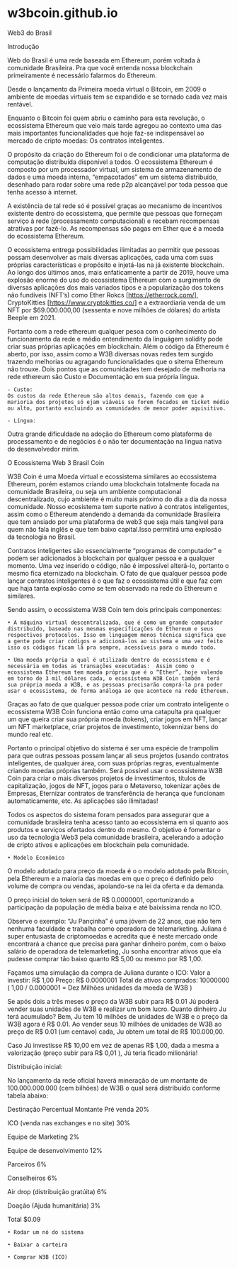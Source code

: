 # w3bcoin.github.io




Web3 do Brasil



Introdução

Web do Brasil é uma rede baseada em Ethereum, porém voltada à comunidade Brasileira. Pra que você entenda nossa blockchain primeiramente é necessário falarmos do Ethereum.

Desde o lançamento da Primeira moeda virtual o Bitcoin, em 2009 o ambiente de moedas virtuais tem se expandido e se tornado cada vez mais rentável.

Enquanto o Bitcoin foi quem abriu o caminho para esta revolução, o ecossistema Ethereum que veio mais tarde agregou ao contexto uma das mais importantes funcionalidades que hoje faz-se indispensável ao mercado de cripto moedas: Os contratos inteligentes.

O propósito da criação do Ethereum foi o de condicionar uma plataforma de computação distribuída disponível a todos. O ecossistema Ethereum é composto por um processador virtual, um sistema de armazenamento de dados e uma moeda interna, “empacotados” em um sistema distribuído, desenhado para rodar sobre uma rede p2p alcançável por toda pessoa que tenha acesso à internet.

A existência de tal rede só é possível graças ao mecanismo de incentivos existente dentro do ecossistema, que permite que pessoas que forneçam serviço à rede (processamento computacional) e recebam recompensas atrativas por fazê-lo.  As recompensas são pagas em Ether que é a moeda do ecossistema Ethereum.

O ecossistema entrega possibilidades ilimitadas ao permitir que pessoas possam desenvolver as mais diversas aplicações, cada uma com suas próprias características e propósito e injetá-las na já existente blockchain.  Ao longo dos últimos anos, mais enfaticamente a partir de 2019, houve uma explosão enorme do uso do ecossistema Ethereum com o surgimento de diversas aplicações dos mais variados tipos e a popularização dos tokens não fundíveis (NFT’s)  como Ether Rokcs [https://etherrock.com/], CryptoKitties [https://www.cryptokitties.co/] e a extraordiaria venda de um NFT por $69.000.000,00 (sessenta e nove milhões de dólares) do artista Beeple em 2021. 

Portanto com a rede ethereum qualquer pesoa com o conhecimento do funcionamento da rede e médio entendimento da linguágem solidity pode criar suas próprias aplicações em blockchain. Além o  código da Ethereum é aberto, por isso, assim como a W3B diversas novas redes tem surgido trazendo melhorias ou agragando funcionalidades que o sitema Ethereum não trouxe. Dois pontos que as comunidades tem desejado de melhoria na rede ethereum são Custo e Documentação em sua própria língua.

    - Custo:
    Os custos da rede Ethereum são altos demais, fazendo com que a marioria dos projetos só ejam viáveis se forem focados em ticket médio ou alto, portanto excluindo as comunidades de menor poder aquisitivo.

    - Língua: 
Outra grande dificuldade na adoção do Ethereum como plataforma de processamento e de negócios é o não ter documentação na lingua nativa do desenvolvedor mirim.
	

O Ecossistema Web 3 Brasil Coin

W3B Coin é uma Moeda virtual e ecossistema similares ao ecossistema Ethereum, porém estamos criando uma blockchain totalmente focada na comunidade Brasileira, ou seja um ambiente computacional descentralizado, cujo ambiente é muito mais próximo do dia a dia da nossa comunidade. Nosso ecosistema tem suporte nativo à contratos inteligentes, assim como o Ethereum atendendo a demanda da comunidade Brasileira que tem ansiado por uma plataforma de web3 que seja mais tangível para quem não fala inglês e que tem baixo capital.Isso permitirá uma explosão da tecnologia no Brasil.

Contratos inteligentes são essencialmente “programas de computador” e podem ser adicionados à blockchain por qualquer pessoa e a qualquer momento. Uma vez inserido o código, não é impossível alterá-lo, portanto o mesmo fica eternizado na blockchain. O fato de que qualquer pessoa pode lançar contratos inteligentes é o que faz o ecossistema útil e que faz com que haja tanta explosão como se tem  observado na rede do Ethereum e similares.

 Sendo assim, o ecossistema W3B Coin tem dois principais componentes:

    • A máquina virtual descentralizada, que é como um grande computador distribuído, baseado nas mesmas especificações do Ethereum e seus respectivos protocolos. Isso em linguagem menos técnica significa que a gente pode criar códigos e adicioná-los ao sistema e uma vez feito isso os códigos ficam lá pra sempre, acessíveis para o mundo todo.

    • Uma moeda própria a qual é utilizada dentro do ecossistema e é necessária em todas as transações executadas:  Assim como o ecossistema Ethereum tem moeda própria que é o “Ether”, hoje valendo em torno de 3 mil dólares cada, o ecossistema W3B Coin também  terá sua própria moeda a W3B, e as pessoas precisarão comprá-la pra poder usar o ecossistema, de forma análoga ao que acontece na rede Ethereum.

Graças ao fato de que qualquer pessoa pode criar um contrato inteligente  o ecossistema W3B Coin funciona então como uma catapulta pra qualquer um que queira criar sua própria moeda (tokens), criar jogos em NFT, lançar um NFT marketplace, criar projetos de investimento,  tokennizar bens do mundo real etc.

Portanto o principal objetivo do sistema é ser uma espécie de trampolim para que outras pessoas possam lançar ali seus projetos (usando contratos inteligentes, de qualquer área, com suas próprias regras, eventualmente criando moedas próprias também. Será possível usar o ecossistema  W3B Coin para criar o mais diversos projetos de investimentos, títulos de capitalização, jogos de NFT,  jogos para o Metaverso, tokenizar ações de Empresas, Eternizar contratos de transferência de herança que funcionam automaticamente, etc. As aplicações são ilimitadas!

Todos os aspectos do sistema foram pensados para assegurar que a comunidade brasileira tenha acesso tanto ao ecossistema em si quanto aos produtos e serviços ofertados dentro do mesmo. O objetivo é fomentar o uso da tecnologia Web3 pela comunidade brasileira, acelerando a adoção de cripto ativos e aplicações em blockchain pela comunidade.


    • Modelo Econômico
O modelo adotado para preço da moeda é o o modelo adotado pela Bitcoin, pela Ethereum e a maioria das moedas em que o preço é definido pelo volume de compra ou vendas, apoiando-se na lei da oferta e da demanda.

O preço inicial do token será de R$ 0.0000001, oportunizando a participação da população de média baixa e até baixíssima renda no ICO. 

Observe o exemplo:
    “Ju Pançinha” é uma jóvem de 22 anos, que não tem nenhuma faculdade e trabalha como operadora de telemarketing. Juliana é super entusiasta de criptomoedas e acredita que é neste mercado onde encontrará a chance que precisa para ganhar dinheiro porém, com o baixo salário de operadora de telemarketing, Ju sonha encontrar ativos que ela pudesse comprar tão baixo quanto R$ 5,00 ou mesmo por R$ 1,00.

Façamos uma simulação da compra de Juliana durante o ICO:
Valor a investir: R$ 1,00
Preço:   R$ 0.0000001
Total de ativos  comprados: 10000000 ( 1,00 / 0.0000001 = Dez Milhões unidades da moeda de W3B ) 

Se após dois a três meses o preço da W3B subir para R$ 0.01 Jú poderá vender suas unidades de W3B e realizar um bom lucro. Quanto dinheiro Ju terá acumulado?
Bem, Ju tem 10 milhões de unidades de W3B e o preço da W3B agora é R$ 0.01. Ao vender seus 10 milhões de unidades de W3B ao preço de R$ 0.01 (um centavo) cada, Ju obtem um total de R$ 100.000,00.

Caso Jú investisse R$ 10,00 em vez de apenas R$ 1,00, dada a mesma a valorização (preço subir para R$ 0,01 ), Jú teria ficado milionária!
	
Distribuição inicial:

No lançamento da rede oficial haverá mineração de um montante de 100.000.000.000 (cem bilhões) de W3B o qual será  distribuído conforme tabela abaixo:



Destinação
Percentual
Montante
Pré venda
20%

ICO (venda nas exchanges e no site)
30%

Equipe de Marketing
2%

Equipe de desenvolvimento
12%

Parceiros 
6%

Conselheiros
6%

Air drop (distribuição gratúita)
6%

Doação (Ajuda humanitária)
3%

Total
$0.09



    • Rodar um nó do sistema

    • Baixar a carteira

    • Comprar W3B (ICO)
